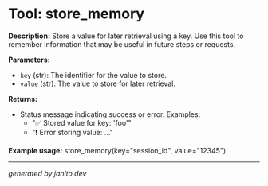 # Tool: store_memory

**Description:**
Store a value for later retrieval using a key. Use this tool to remember information that may be useful in future steps or requests.

**Parameters:**
- `key` (str): The identifier for the value to store.
- `value` (str): The value to store for later retrieval.

**Returns:**
- Status message indicating success or error. Examples:
  - "✅ Stored value for key: 'foo'"
  - "❗ Error storing value: ..."

**Example usage:**
store_memory(key="session_id", value="12345")

---
_generated by janito.dev_